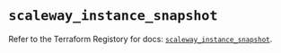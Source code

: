 # `scaleway_instance_snapshot`

Refer to the Terraform Registory for docs: [`scaleway_instance_snapshot`](https://registry.terraform.io/providers/scaleway/scaleway/2.27.0/docs/resources/instance_snapshot).
